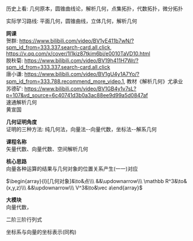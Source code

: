 历史上看: 几何原本，圆锥曲线论，解析几何，点集拓扑，代数拓扑，微分拓扑  
  
实际学习路线: 平面几何，圆锥曲线，立体几何，解析几何  
  
**网课**  
贺群: https://www.bilibili.com/video/BV1yE411b7wN/?spm_id_from=333.337.search-card.all.click, https://v.qq.com/x/cover/1l1kiz87tkim6bi/e0010TaVD10.html  
脱秋菊: https://www.bilibili.com/video/BV19h411H7Wr/?spm_id_from=333.337.search-card.all.click  
唐小谦: https://www.bilibili.com/video/BV1gU4y1A7Yo/?spm_id_from=333.788.recommend_more_video.1, 教材《解析几何》尤承业  
苏德矿: https://www.bilibili.com/video/BV1GB4y1v7sL?p=107&vd_source=6c40741d3b0a3ac88ee9d99a5d0847af  
速通解析几何  
黄宣国  
  
**几何证明角度**  
证明的三种方法: 纯几何法，向量法--向量代数，坐标法--解系几何  
  
**课程名称**  
矢量代数、向量代数、空间解析几何  
  
**核心思路**  
向量各种运算的结果与几何对象的位置关系产生(一一)对应  
  
$\begin{array}{l}[几何对象]&\to&点\\\  
&&\updownarrow\\\  
\mathbb R^3&\to&(x,y,z)\\\  
&&\updownarrow\\\  
V^3&\to&\vec a\end{array}$  
  
  
**大模块**  
向量代数，  
  
  
二阶三阶行列式  
  
  
坐标系与向量的坐标表示(同构)  
